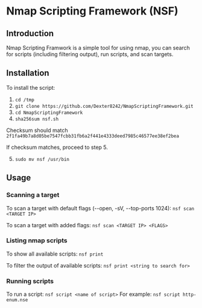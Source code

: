 # Nmap Scripting Framework (NSF)
## Introduction
Nmap Scripting Framwork is a simple tool for using nmap, you can search for scripts (including filtering output), run scripts, and scan targets.

## Installation 
To install the script:
1. `cd /tmp`
2. `git clone https://github.com/Dexter8242/NmapScriptingFramework.git`
3. `cd NmapScriptingFramework`
4. `sha256sum nsf.sh`

Checksum should match `2f1fa49b7a8d05be7547fcbb31fb6a2f441e4333deed7985c46577ee38ef2bea`

If checksum matches, proceed to step 5.

5. `sudo mv nsf /usr/bin`

## Usage
### Scanning a target
To scan a target with default flags (--open, -sV, --top-ports 1024):
`nsf scan <TARGET IP>`

To scan a target with added flags:
`nsf scan <TARGET IP> <FLAGS>`

### Listing nmap scripts 
To show all available scripts:
`nsf print`

To filter the output of available scripts:
`nsf print <string to search for>`

### Running scripts
To run a script:
`nsf script <name of script>`
For example:
`nsf script http-enum.nse`
